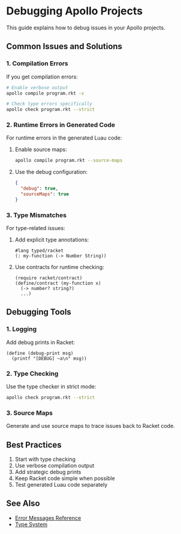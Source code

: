 # Debugging Apollo Projects

This guide explains how to debug issues in your Apollo projects.

## Common Issues and Solutions

### 1. Compilation Errors

If you get compilation errors:

```bash
# Enable verbose output
apollo compile program.rkt -v

# Check type errors specifically
apollo check program.rkt --strict
```

### 2. Runtime Errors in Generated Code

For runtime errors in the generated Luau code:

1.  Enable source maps:
    ```bash
    apollo compile program.rkt --source-maps
    ```

2.  Use the debug configuration:
    ```json
    {
      "debug": true,
      "sourceMaps": true
    }
    ```

### 3. Type Mismatches

For type-related issues:

1.  Add explicit type annotations:
    ```racket
    #lang typed/racket
    (: my-function (-> Number String))
    ```

2.  Use contracts for runtime checking:
    ```racket
    (require racket/contract)
    (define/contract (my-function x)
      (-> number? string?)
      ...)
    ```

## Debugging Tools

### 1. Logging

Add debug prints in Racket:
```racket
(define (debug-print msg)
  (printf "[DEBUG] ~a\n" msg))
```

### 2. Type Checking

Use the type checker in strict mode:
```bash
apollo check program.rkt --strict
```

### 3. Source Maps

Generate and use source maps to trace issues back to Racket code.

## Best Practices

1.  Start with type checking
2.  Use verbose compilation output
3.  Add strategic debug prints
4.  Keep Racket code simple when possible
5.  Test generated Luau code separately

## See Also

*   [Error Messages Reference](../reference/errors.md)
*   [Type System](../explanation/type-system.md) 